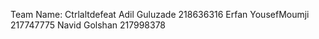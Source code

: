 Team Name: Ctrlaltdefeat
Adil Guluzade 218636316
Erfan YousefMoumji 217747775
Navid Golshan 217998378